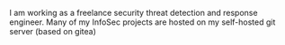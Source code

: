 I am working as a freelance security threat detection and response engineer. Many of my InfoSec projects are hosted on my self-hosted git server (based on gitea)
